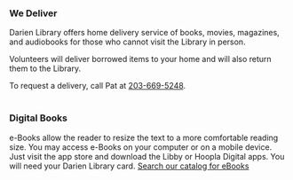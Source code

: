 <div class="row margin-bottom-10">

<div class="col-md-6">

### We Deliver
Darien Library offers home delivery service of books, movies, magazines, and audiobooks for those who cannot visit the Library in person.

Volunteers will deliver borrowed items to your home and will also return them to the Library.

To request a delivery, call Pat at [203-669-5248](tel:203-669-5248 "Call Pat").
<br />
<br />

</div>

<div class="col-md-6">

### Digital Books

e-Books allow the reader to resize the text to a more comfortable reading size. You may access e-Books on your computer or on a mobile device. Just visit the app store and download the Libby or Hoopla Digital apps. You will need your Darien Library card. [Search our catalog for eBooks](/catalog/search/keyword?search=%2A&formats=ebook "Search for e-Books")

</div>
</div>
